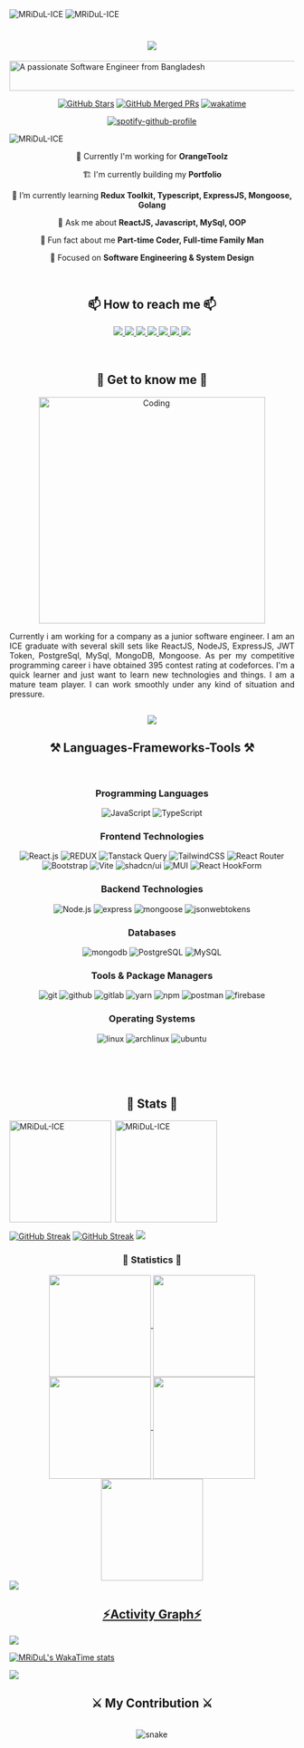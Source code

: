 <img src="https://res.cloudinary.com/mridul-ice/image/upload/v1740732428/I_Stand_with_Palestine_1_x658ek.png" alt="MRiDuL-ICE" />
<img src="https://i.ibb.co.com/pZ4zsGv/Black-Yellow-Geometric-Design-Expert-Linked-In-Banner.png" alt="MRiDuL-ICE" />
<h1 align="center">
    <img src="https://readme-typing-svg.herokuapp.com/?font=Lobster&size=35&center=true&vCenter=true&width=500&height=70&duration=4000&lines=Hi+There!+👋;+I'm+Md.+Abdul+Wahab!;&color=6A0DAD"/>
</h1>


<img src="https://i.ibb.co.com/fSMvM5j/cooltext472686622988388.png" width="3390" height="53" alt="A passionate Software Engineer from Bangladesh " />
<br>
<div align="center">


[![GitHub Stars](https://img.shields.io/github/stars/MRiDuL-ICE?style=flat-square&logo=github)](https://github.com/MRiDuL-ICE?tab=repositories&sort=stargazers)
[![GitHub Merged PRs](https://img.shields.io/github/issues-pr-closed/MRiDuL-ICE/MRiDuL-ICE?style=flat-square&logo=github&color=purple)](https://github.com/MRiDuL-ICE/MRiDuL-ICE/pulls?q=is%3Apr+is%3Amerged)
[![wakatime](https://wakatime.com/badge/user/20b773ae-1309-4d38-bf94-072d3c7b04da.svg)](https://wakatime.com/@20b773ae-1309-4d38-bf94-072d3c7b04da)
</div>

<div align="center">
    
[![spotify-github-profile](https://spotify-github-profile.kittinanx.com/api/view?uid=31auufcystynsy7atleaeewha4ry&cover_image=true&theme=default&show_offline=false&background_color=000000&interchange=false)](https://github.com/kittinan/spotify-github-profile)
    
</div>


<p align="left"> <img src="https://komarev.com/ghpvc/?username=MRiDuL-ICE&label=Profile%20views&color=0e75b6&style=flat" alt="MRiDuL-ICE" /> </p>
<div align="center">

💼 Currently I'm working for **OrangeToolz**

🏗️ I'm currently building my **Portfolio**

 🌱 I’m currently learning **Redux Toolkit, Typescript, ExpressJS, Mongoose, Golang**

💬 Ask me about **ReactJS, Javascript, MySql, OOP**

💭 Fun fact about me **Part-time Coder, Full-time Family Man**

🎯 Focused on **Software Engineering & System Design**

 </div>
 <br>
<h2 align="center">📫 How to reach me 📫 </h2> 
<div align="center"> 
  <a href="mailto:abdulwahab22400@gmail.com">
    <img src="https://img.shields.io/badge/Gmail-333333?style=for-the-badge&logo=gmail&logoColor=red" />
  </a>
  <a href="https://www.linkedin.com/in/wahabmridul-ice/" target="_blank">
    <img src="https://img.shields.io/badge/LinkedIn-0077B5?style=for-the-badge&logo=linkedin&logoColor=white" />
  </a>
  <a href="https://mdabdulwahab.vercel.app" target="_blank">
     <img src="https://img.shields.io/badge/Portfolio-FF5722?style=for-the-badge&logo=todoist&logoColor=white" /> 
  </a>
  <a href="https://www.facebook.com/wahabmridul" target="_blank">
    <img src="https://img.shields.io/badge/Facebook-1877F2?style=for-the-badge&logo=facebook&logoColor=white" />
  </a>
  <a href="https://dev.to/md_abdul_wahab" target="_blank">
    <img src="https://img.shields.io/badge/Dev.to-0A0A0A?style=for-the-badge&logo=dev.to&logoColor=white" />
  </a>
  <a href="https://codeforces.com/profile/abdul_wahab_mridul" target="_blank">
    <img src="https://img.shields.io/badge/Codeforces-00A1DB?style=for-the-badge&logo=codeforces&logoColor=white" />
  </a>
  <a href="https://leetcode.com/u/MRiDuL-ICE/" target="_blank">
    <img src="https://img.shields.io/badge/Leetcode-202830?style=for-the-badge&logo=leetcode&logoColor=FFA116" />
  </a>
</div>
<br>
<br>

<h2 align="center">🤝 Get to know me 🤝</h2>
<p align="center">
  <img alt="Coding" width="400" src="https://gomycode.com/eg/wp-content/uploads/sites/28/2023/11/1_yw0TnheAGN-LPneDaTlaxw.gif">
</p>
<p align="justify">Currently i am working for a company as a junior software engineer. I am an ICE graduate with several skill sets like ReactJS, NodeJS, ExpressJS, JWT Token, PostgreSql, MySql, MongoDB, Mongoose. As per my competitive programming career i have obtained 395 contest rating at codeforces. I'm a quick learner and just want to learn new technologies and things. I am a mature team player. I can work smoothly under any kind of situation and pressure.</p>
<h2 align="center"></h2>
<p align="center"> <a href="https://github.com/ryo-ma/github-profile-trophy"><img src="https://github-profile-trophy.vercel.app/?username=MRiDuL-ICE&theme=radical&&include_all_commits=true&count_private=true" /></a> </p>





<h2 align="center">⚒️ Languages-Frameworks-Tools ⚒️</h2>
<br/>

<div align="center">

### Programming Languages
![JavaScript](https://img.shields.io/badge/Javascript-F7DF1E?style=for-the-badge&logo=javascript&logoColor=black)
![TypeScript](https://img.shields.io/badge/Typescript-007ACC?style=for-the-badge&logo=typescript&logoColor=white)

### Frontend Technologies
![React.js](https://img.shields.io/badge/Reactjs-050A52?style=for-the-badge&logo=react&logoColor=blue)
![REDUX](https://img.shields.io/badge/REDUX%20ToolKit-764ABC?style=for-the-badge&logo=redux&logoColor=black)
![Tanstack Query](https://img.shields.io/badge/REACT%20query-FF4154?style=for-the-badge&logo=reactquery&logoColor=white)
![TailwindCSS](https://img.shields.io/badge/tailwind_css-38B2AC?style=for-the-badge&logo=tailwind-css&logoColor=white)
![React Router](https://img.shields.io/badge/react%20router-CA4245?style=for-the-badge&logo=reactrouter&logoColor=white)
<br/>
![Bootstrap](https://img.shields.io/badge/bootstrap-white?style=for-the-badge&logo=bootstrap&logoColor=563D7C)
![Vite](https://img.shields.io/badge/vite-646CFF?style=for-the-badge&logo=vite&logoColor=F16728)
![shadcn/ui](https://img.shields.io/badge/Shadcn/UI-black?style=for-the-badge&logo=shadcnui&logoColor=white)
![MUI](https://img.shields.io/badge/MetarialUI-050038?style=for-the-badge&logo=mui&logoColor=006AD3)
![React HookForm](https://img.shields.io/badge/react%20hookform-EC5990?style=for-the-badge&logo=reacthookform&logoColor=white)

### Backend Technologies
![Node.js](https://img.shields.io/badge/Nodejs-31303A?style=for-the-badge&logo=node.js&logoColor=green)
![express](https://img.shields.io/badge/Express.js-EEEEEE?style=for-the-badge&logo=express&logoColor=black)
![mongoose](https://img.shields.io/badge/Mongoose-111324?style=for-the-badge&logo=mongoose&logoColor=880000)
![jsonwebtokens](https://img.shields.io/badge/JWT-00E5FF?style=for-the-badge&logo=jsonwebtokens&logoColor=000000)

### Databases
![mongodb](https://img.shields.io/badge/mongodb-001E2B?style=for-the-badge&logo=mongodb)
![PostgreSQL](https://img.shields.io/badge/postgresql-336791?style=for-the-badge&logo=postgresql&logoColor=fff)
![MySQL](https://img.shields.io/badge/mysql-005C84?style=for-the-badge&logo=mysql&logoColor=white)


### Tools & Package Managers
![git](https://img.shields.io/badge/Git-002244?style=for-the-badge&logo=git)
![github](https://img.shields.io/badge/Github-black?style=for-the-badge&logo=github)
![gitlab](https://img.shields.io/badge/Gitlab-173B3F?style=for-the-badge&logo=gitlab)
![yarn](https://img.shields.io/badge/Yarn-white?style=for-the-badge&logo=yarn)
![npm](https://img.shields.io/badge/npm-CB3837?style=for-the-badge&logo=npm)
![postman](https://img.shields.io/badge/Postman-19216C?style=for-the-badge&logo=postman)
![firebase](https://img.shields.io/badge/firebase-DD2C00?style=for-the-badge&logo=firebase&logoColor=black)

### Operating Systems
![linux](https://img.shields.io/badge/linux-black?style=for-the-badge&logo=linux)
![archlinux](https://img.shields.io/badge/Arch%20Linux-002244?style=for-the-badge&logo=archlinux)
![ubuntu](https://img.shields.io/badge/ubuntu-262626?style=for-the-badge&logo=ubuntu&logoColor=E95420)

</div>


<br><br><br>
<h2 align="center">📝 Stats 📝</h2>
<img  align="left" height="180em" src="https://github-readme-stats.vercel.app/api/top-langs/?username=MRiDuL-ICE&layout=compact&theme=yeblu" alt='MRiDuL-ICE' />

<p>&nbsp;<img align="center" height="180em" src="https://github-readme-stats.vercel.app/api?username=MRiDuL-ICE&show_icons=true&locale=en&theme=yeblu" alt="MRiDuL-ICE" /></p>

[![GitHub Streak](https://streak-stats.demolab.com?user=MRiDuL-ICE&theme=ambient-gradient&card_width=390&card_height=185&sideLabels=678EFF&currStreakLabel=3080EB&background=16%2C0A1E57%2C0F0D27&stroke=4632EB&ring=167FEB&fire=EB610F&border=EBEBEB)](https://git.io/streak-stats)
[![GitHub Streak](https://streak-stats.demolab.com?user=MRiDuL-ICE&theme=ambient-gradient&locale=bn&card_width=390&card_height=185&sideLabels=678EFF&currStreakLabel=3080EB&background=16%2C0F0D27%2C0A1E57&stroke=4632EB&ring=167FEB&fire=EB610F&border=EBEBEB&currStreakNum=EBD439)](https://git.io/streak-stats)
<img src="https://user-images.githubusercontent.com/73097560/115834477-dbab4500-a447-11eb-908a-139a6edaec5c.gif"><h3 align="center">📝 Statistics 📝</h3>
<div align="center">
<a href="https://github.com/MRiDuL-ICE">
<img align="center" src="http://github-profile-summary-cards.vercel.app/api/cards/stats?username=MRiDuL-ICE&theme=algolia" height="180em" />
<img align="center" src="http://github-profile-summary-cards.vercel.app/api/cards/most-commit-language?username=MRiDuL-ICE&theme=algolia" height="180em" />
<img align="center" src="http://github-profile-summary-cards.vercel.app/api/cards/repos-per-language?username=MRiDuL-ICE&theme=algolia" height="180em" />
<img align="center" src="http://github-profile-summary-cards.vercel.app/api/cards/productive-time?username=MRiDuL-ICE&theme=2077" height="180em" />
<img align="center" src="http://github-profile-summary-cards.vercel.app/api/cards/profile-details?username=MRiDuL-ICE&theme=2077" height="180em" />
</div>
<img src="https://user-images.githubusercontent.com/73097560/115834477-dbab4500-a447-11eb-908a-139a6edaec5c.gif"><h2 align="center">⚡Activity Graph⚡</h2>
<img align="center" src="https://github-readme-activity-graph.vercel.app/graph?username=MRiDuL-ICE&theme=react-dark&area=true"/>

[![MRiDuL's WakaTime stats](https://github-readme-stats.vercel.app/api/wakatime?username=MRiDuL_ICE&show_icons=true&locale=en&theme=algolia)](https://github.com/anuraghazra/github-readme-stats)

<img src="https://raw.githubusercontent.com/Trilokia/Trilokia/379277808c61ef204768a61bbc5d25bc7798ccf1/bottom_header.svg" />

<div align="center">
  <h2>⚔️ My Contribution ⚔️</h2>
  <br>
  <div align="center">
  <img  src="https://github.com/MRiDuL-ICE/contribution-cal-snake/blob/master/animation/snake.gif"
       alt="snake" />
</div>
  <br/><br/><br/>
</div>



  

